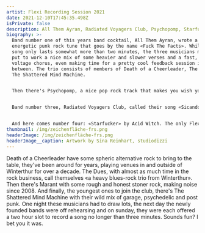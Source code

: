 ```yaml
---
artist: Flexi Recording Session 2021
date: 2021-12-10T17:45:35.498Z
isPrivate: false
description: All Them Ayran, Radiated Voyagers Club, Psychopomp, Starfucker
biography: >-
  Band number one of this years band cocktail, All Them Ayran, wrote a highly
  energetic punk rock tune that goes by the name «Fuck The Facts». While the
  song only lasts somewhat more than two minutes, the three musicians managed to
  put to work a nice mix of some heavier and slower verses and a fast, high
  voltage chorus, even making time for a pretty cool feedback session in
  between. The trio consists of members of Death of a Cheerleader, The Dues and
  The Shattered Mind Machine. 


  Then there's Psychopomp, a nice pop rock track that makes you wish you drove your convertible down highway one in 1991. Yes, there's a guitar solo. The three members of Death of a Cheerleader, The Dues and Marant go by the name «The Aeon is freezing». 


  Band number three, Radiated Voyagers Club, called their song «Sicando Voyagers». Very nice 90s vibes, very nice drum fills and guitar riffs, very nice singing (is this Eddie Vedder? No?). The lyrics would be easy to learn, as they're just repeating themselves throughout both verse and chorus. Maybe make room for some sing along time when playing this song on stage? 


  And here comes number four: «Starfucker» by Acid Witch. The only Flexi Recording band including four members, originally playing in Marant, The Dues and The Shattered Mind Machine. This is a wild one, trust me, you won't be able to stand still once you hear this song. Now that you know what's awaiting you, you better make sure not to miss out on the first and only live edition of each of these four songs.
thumbnail: /img/zeichenfläche-frs.png
headerImage: /img/zeichenfläche-frs.png
headerImage__caption: Artwork by Sina Reinhart, studiodizzi
---
```

Death of a Cheerleader have some spheric alternative rock to bring to the table, they've been around for years, playing venues in and outside of Winterthur for over a decade. The Dues, with almost as much time in the rock business, call themselves «a heavy blues-rock trio from Winterthur». Then there's Marant with some rough and honest stoner rock, making noise since 2008. And finally, the youngest ones to join the club, there's The Shattered Mind Machine with their wild mix of garage, psychedelic and post punk. One night these musicians had to draw lots, the next day the newly founded bands were off rehearsing and on sunday, they were each offered a two hour slot to record a song no longer than three minutes. Sounds fun? I bet you it was.